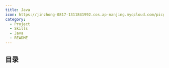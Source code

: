 ```yaml
---
title: Java
icon: https://jinzhong-0817-1311841992.cos.ap-nanjing.myqcloud.com/picgo/java.svg
category:
  - Project
  - Skills
  - Java
  - README
---
```


## 目录

